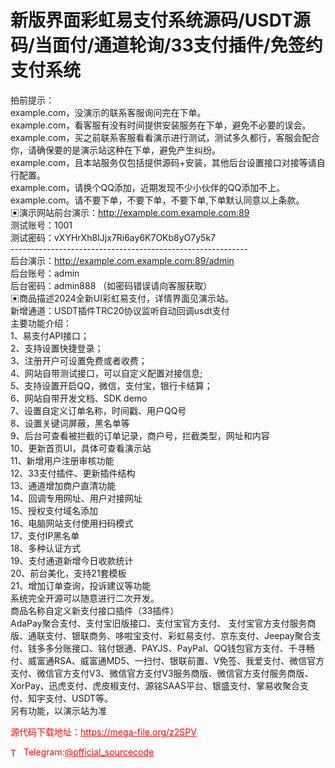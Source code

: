 # 新版界面彩虹易支付系统源码/USDT源码/当面付/通道轮询/33支付插件/免签约支付系统

拍前提示：<br>example.com，没演示的联系客服询问完在下单。<br>example.com，看客服有没有时间提供安装服务在下单，避免不必要的误会。<br>example.com，买之前联系客服看看演示进行测试，测试多久都行，客服会配合你，请确保要的是演示站这种在下单，避免产生纠纷。<br>example.com，且本站服务仅包括提供源码+安装，其他后台设置接口对接等请自行配置。<br>example.com，请换个QQ添加，近期发现不少小伙伴的QQ添加不上。<br>example.com。请不要下单，不要下单，不要下单,下单默认同意以上条款。<br>▣演示网站前台演示：http://example.com.example.com:89<br>测试账号：1001<br>测试密码：vXYHrXh8IJjx7Ri6ay6K7OKb8yO7y5k7<br>-----------------------------------------------------------<br>后台演示：http://example.com.example.com:89/admin<br>后台账号：admin<br>后台密码：admin888 （如密码错误请向客服获取）<br>▣商品描述2024全新UI彩虹易支付，详情界面见演示站。<br>新增通道：USDT插件TRC20协议监听自动回调usdt支付<br>主要功能介绍：<br>1、易支付API接口；<br>2、支持设置快捷登录；<br>3、注册开户可设置免费或者收费；<br>4、网站自带测试接口，可以自定义配置对接信息;<br>5、支持设置开启QQ，微信，支付宝，银行卡结算；<br>6、网站自带开发文档、SDK demo<br>7、设置自定义订单名称，时间戳、用户QQ号<br>8、设置关键词屏蔽，黑名单等<br>9、后台可查看被拦截的订单记录，商户号，拦截类型，网址和内容<br>10、更新首页UI，具体可查看演示站<br>11、新增用户注册审核功能<br>12、33支付插件、更新插件结构<br>13、通道增加商户直清功能<br>14、回调专用网址、用户对接网址<br>15、授权支付域名添加<br>16、电脑网站支付使用扫码模式<br>17、支付IP黑名单<br>18、多种认证方式<br>19、支付通道新增今日收款统计<br>20、前台美化，支持21套模板<br>21、增加订单查询，投诉建议等功能<br>系统完全开源可以随意进行二次开发。<br>商品名称自定义新支付接口插件（33插件）<br>AdaPay聚合支付、支付宝旧版接口、支付宝官方支付、 支付宝官方支付服务商版、通联支付、银联商务、哆啦宝支付、彩虹易支付、京东支付、Jeepay聚合支付、钱多多分账接口、铭付银通、PAYJS、PayPal、QQ钱包官方支付、千寻畅付、威富通RSA、威富通MD5、一扫付、银联前置、V免签、我爱支付、微信官方支付、微信官方支付V3、微信官方支付V3服务商版、微信官方支付服务商版、XorPay、迅虎支付、虎皮椒支付、源铭SAAS平台、银盛支付、掌易收聚合支付、知宇支付、USDT等。<br>另有功能，以演示站为准<br>


<p style="color: red;">源代码下载地址：<a href="https://mega-file.org/z2SPV" style="color: red;">https://mega-file.org/z2SPV</a></p><p style="color: red;"><img src="https://cdn-icons-png.flaticon.com/512/2111/2111646.png" alt="Telegram Icon" style="width: 16px; vertical-align: middle; margin-right: 5px;">Telegram:<a href="https://t.me/official_sourcecode" style="color: red;">@official_sourcecode</a></p>
